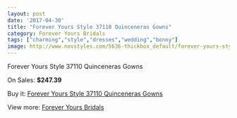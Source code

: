 ```yaml
---
layout: post
date: '2017-04-30'
title: "Forever Yours Style 37110 Quinceneras Gowns"
category: Forever Yours Bridals
tags: ["charming","style","dresses","wedding","bonny"]
image: http://www.novstyles.com/5636-thickbox_default/forever-yours-style-37110-quinceneras-gowns.jpg
---
```

Forever Yours Style 37110 Quinceneras Gowns

On Sales: **$247.39**
<a href="https://www.novstyles.com/en/forever-yours-bridals/3512-forever-yours-style-37110-quinceneras-gowns.html"><amp-img layout="responsive" width="600" height="600" src="//www.novstyles.com/5636-thickbox_default/forever-yours-style-37110-quinceneras-gowns.jpg" alt="Forever Yours Style 37110 Quinceneras Gowns 0" /></a>

Buy it: [Forever Yours Style 37110 Quinceneras Gowns](https://www.novstyles.com/en/forever-yours-bridals/3512-forever-yours-style-37110-quinceneras-gowns.html "Forever Yours Style 37110 Quinceneras Gowns")

View more: [Forever Yours Bridals](https://www.novstyles.com/en/20-forever-yours-bridals "Forever Yours Bridals")